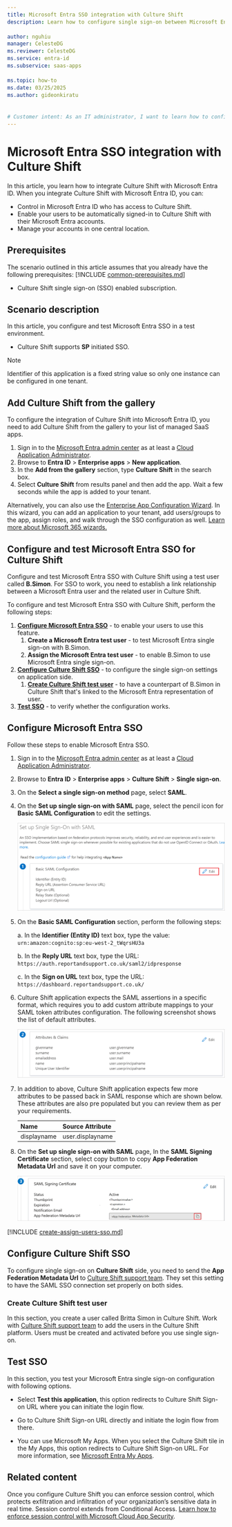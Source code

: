 ```yaml
---
title: Microsoft Entra SSO integration with Culture Shift
description: Learn how to configure single sign-on between Microsoft Entra ID and Culture Shift.

author: nguhiu
manager: CelesteDG
ms.reviewer: CelesteDG
ms.service: entra-id
ms.subservice: saas-apps

ms.topic: how-to
ms.date: 03/25/2025
ms.author: gideonkiratu


# Customer intent: As an IT administrator, I want to learn how to configure single sign-on between Microsoft Entra ID and Culture Shift so that I can control who has access to Culture Shift, enable automatic sign-in with Microsoft Entra accounts, and manage my accounts in one central location.
---
```


# Microsoft Entra SSO integration with Culture Shift

In this article,  you learn how to integrate Culture Shift with Microsoft Entra ID. When you integrate Culture Shift with Microsoft Entra ID, you can:

* Control in Microsoft Entra ID who has access to Culture Shift.
* Enable your users to be automatically signed-in to Culture Shift with their Microsoft Entra accounts.
* Manage your accounts in one central location.

## Prerequisites
The scenario outlined in this article assumes that you already have the following prerequisites:
[!INCLUDE [common-prerequisites.md](~/identity/saas-apps/includes/common-prerequisites.md)]
* Culture Shift single sign-on (SSO) enabled subscription.

## Scenario description

In this article,  you configure and test Microsoft Entra SSO in a test environment.

* Culture Shift supports **SP** initiated SSO.

> [!NOTE]
> Identifier of this application is a fixed string value so only one instance can be configured in one tenant.

## Add Culture Shift from the gallery

To configure the integration of Culture Shift into Microsoft Entra ID, you need to add Culture Shift from the gallery to your list of managed SaaS apps.

1. Sign in to the [Microsoft Entra admin center](https://entra.microsoft.com) as at least a [Cloud Application Administrator](~/identity/role-based-access-control/permissions-reference.md#cloud-application-administrator).
1. Browse to **Entra ID** > **Enterprise apps** > **New application**.
1. In the **Add from the gallery** section, type **Culture Shift** in the search box.
1. Select **Culture Shift** from results panel and then add the app. Wait a few seconds while the app is added to your tenant.

 Alternatively, you can also use the [Enterprise App Configuration Wizard](https://portal.office.com/AdminPortal/home?Q=Docs#/azureadappintegration). In this wizard, you can add an application to your tenant, add users/groups to the app, assign roles, and walk through the SSO configuration as well. [Learn more about Microsoft 365 wizards.](/microsoft-365/admin/misc/azure-ad-setup-guides)

<a name='configure-and-test-azure-ad-sso-for-culture-shift'></a>

## Configure and test Microsoft Entra SSO for Culture Shift

Configure and test Microsoft Entra SSO with Culture Shift using a test user called **B.Simon**. For SSO to work, you need to establish a link relationship between a Microsoft Entra user and the related user in Culture Shift.

To configure and test Microsoft Entra SSO with Culture Shift, perform the following steps:

1. **[Configure Microsoft Entra SSO](#configure-azure-ad-sso)** - to enable your users to use this feature.
    1. **Create a Microsoft Entra test user** - to test Microsoft Entra single sign-on with B.Simon.
    1. **Assign the Microsoft Entra test user** - to enable B.Simon to use Microsoft Entra single sign-on.
1. **[Configure Culture Shift SSO](#configure-culture-shift-sso)** - to configure the single sign-on settings on application side.
    1. **[Create Culture Shift test user](#create-culture-shift-test-user)** - to have a counterpart of B.Simon in Culture Shift that's linked to the Microsoft Entra representation of user.
1. **[Test SSO](#test-sso)** - to verify whether the configuration works.

<a name='configure-azure-ad-sso'></a>

## Configure Microsoft Entra SSO

Follow these steps to enable Microsoft Entra SSO.

1. Sign in to the [Microsoft Entra admin center](https://entra.microsoft.com) as at least a [Cloud Application Administrator](~/identity/role-based-access-control/permissions-reference.md#cloud-application-administrator).
1. Browse to **Entra ID** > **Enterprise apps** > **Culture Shift** > **Single sign-on**.
1. On the **Select a single sign-on method** page, select **SAML**.
1. On the **Set up single sign-on with SAML** page, select the pencil icon for **Basic SAML Configuration** to edit the settings.

   ![Edit Basic SAML Configuration](common/edit-urls.png)

1. On the **Basic SAML Configuration** section, perform the following steps:

    a. In the **Identifier (Entity ID)** text box, type the value:
    `urn:amazon:cognito:sp:eu-west-2_tWqrsHU3a`

    b. In the **Reply URL** text box, type the URL:
    `https://auth.reportandsupport.co.uk/saml2/idpresponse`

	c. In the **Sign on URL** text box, type the URL:
    `https://dashboard.reportandsupport.co.uk/`

1. Culture Shift application expects the SAML assertions in a specific format, which requires you to add custom attribute mappings to your SAML token attributes configuration. The following screenshot shows the list of default attributes.

	![image](common/default-attributes.png)

1. In addition to above, Culture Shift application expects few more attributes to be passed back in SAML response which are shown below. These attributes are also pre populated but you can review them as per your requirements.
	
	| Name | Source Attribute|
	| ----------| --------- |
	| displayname | user.displayname |

1. On the **Set up single sign-on with SAML** page, In the **SAML Signing Certificate** section, select copy button to copy **App Federation Metadata Url** and save it on your computer.

	![The Certificate download link](common/copy-metadataurl.png)

<a name='create-an-azure-ad-test-user'></a>

[!INCLUDE [create-assign-users-sso.md](~/identity/saas-apps/includes/create-assign-users-sso.md)]

## Configure Culture Shift SSO

To configure single sign-on on **Culture Shift** side, you need to send the **App Federation Metadata Url** to [Culture Shift support team](mailto:tickets@culture-shift.co.uk). They set this setting to have the SAML SSO connection set properly on both sides.

### Create Culture Shift test user

In this section, you create a user called Britta Simon in Culture Shift. Work with [Culture Shift support team](mailto:tickets@culture-shift.co.uk) to add the users in the Culture Shift platform. Users must be created and activated before you use single sign-on.

## Test SSO 

In this section, you test your Microsoft Entra single sign-on configuration with following options. 

* Select **Test this application**, this option redirects to Culture Shift Sign-on URL where you can initiate the login flow. 

* Go to Culture Shift Sign-on URL directly and initiate the login flow from there.

* You can use Microsoft My Apps. When you select the Culture Shift tile in the My Apps, this option redirects to Culture Shift Sign-on URL. For more information, see [Microsoft Entra My Apps](/azure/active-directory/manage-apps/end-user-experiences#azure-ad-my-apps).

## Related content

Once you configure Culture Shift you can enforce session control, which protects exfiltration and infiltration of your organization’s sensitive data in real time. Session control extends from Conditional Access. [Learn how to enforce session control with Microsoft Cloud App Security](/cloud-app-security/proxy-deployment-aad).
